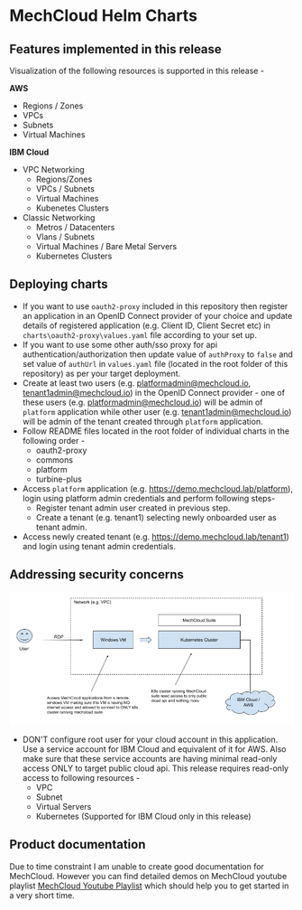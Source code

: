 # MechCloud Helm Charts

## Features implemented in this release
Visualization of the following resources is supported in this release -

**AWS**
 * Regions / Zones
 * VPCs
 * Subnets
 * Virtual Machines

**IBM Cloud**
* VPC Networking
  - Regions/Zones
  - VPCs / Subnets
  - Virtual Machines
  - Kubenetes Clusters 
* Classic Networking
  - Metros / Datacenters
  - Vlans / Subnets
  - Virtual Machines / Bare Metal Servers
  - Kubernetes Clusters

## Deploying charts
* If you want to use `oauth2-proxy` included in this repository then register an application in an OpenID Connect provider of your choice and update details of registered application (e.g. Client ID, Client Secret etc) in `charts\oauth2-proxy\values.yaml` file according to your set up.
* If you want to use some other auth/sso proxy for api authentication/authorization then update value of `authProxy` to `false` and set value of `authUrl` in `values.yaml` file (located in the root folder of this repository) as per your target deployment.
* Create at least two users (e.g. platformadmin@mechcloud.io, tenant1admin@mechcloud.io) in the  OpenID Connect provider - one of these users (e.g. platformadmin@mechcloud.io) will be admin of `platform` application while other user (e.g. tenant1admin@mechcloud.io) will be admin of the tenant created through `platform` application.
* Follow README files located in the root folder of individual charts in the following order -
  - oauth2-proxy
  - commons
  - platform
  - turbine-plus
* Access `platform` application (e.g. https://demo.mechcloud.lab/platform), login using platform admin credentials and perform following steps-
  - Register tenant admin user created in previous step.
  - Create a tenant (e.g. tenant1) selecting newly onboarded user as tenant admin.
* Access newly created tenant (e.g. https://demo.mechcloud.lab/tenant1) and login using tenant admin credentials.


## Addressing security concerns

![Recommended secure deployment](https://raw.githubusercontent.com/mechcloud/mechcloud-helm-charts/main/images/mechcloud-recommended-secure-setup.png)

* DON'T configure root user for your cloud account in this application. Use a service account for IBM Cloud and equivalent of it for AWS. Also make sure that these service accounts are having minimal read-only access ONLY to target public cloud api. This release requires read-only access to following resources -
  - VPC
  - Subnet
  - Virtual Servers
  - Kubernetes (Supported for IBM Cloud only in this release)

## Product documentation
Due to time constraint I am unable to create good documentation for MechCloud. However you can find detailed demos on MechCloud youtube playlist [MechCloud Youtube Playlist](https://www.youtube.com/playlist?list=PLKIm9A1s_m4wgyo0IKHtKSuvOvrVYfric) which should help you to get started in a very short time.
  
